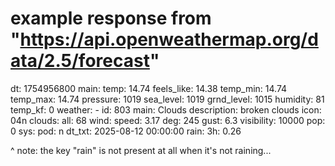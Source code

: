 # example response from "https://api.openweathermap.org/data/2.5/forecast"

dt: 1754956800
main:
	temp: 14.74
	feels_like: 14.38
	temp_min: 14.74
	temp_max: 14.74
	pressure: 1019
	sea_level: 1019
	grnd_level: 1015
	humidity: 81
	temp_kf: 0
weather:
	- id: 803
	  main: Clouds
	  description: broken clouds
	  icon: 04n
clouds:
	all: 68
wind:
	speed: 3.17
	deg: 245
	gust: 6.3
visibility: 10000
pop: 0
sys:
	pod: n
dt_txt: 2025-08-12 00:00:00
rain:
	3h: 0.26

^ note: the key "rain" is not present at all when it's not raining...


